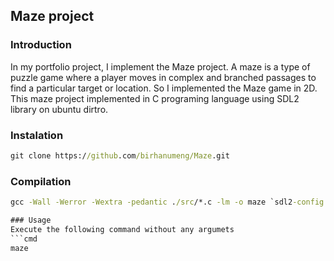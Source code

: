 ## Maze project
### Introduction
   In my portfolio project, I implement the Maze project. A maze is a type of puzzle game where a player moves in complex and branched passages to find a particular target or location. So I implemented the Maze game in 2D.
This maze project implemented in C programing language using SDL2 library on ubuntu dirtro.

### Instalation
```cmd
git clone https://github.com/birhanumeng/Maze.git
```
### Compilation
```cmd
gcc -Wall -Werror -Wextra -pedantic ./src/*.c -lm -o maze `sdl2-config --libs --cflags`;

### Usage
Execute the following command without any argumets
```cmd
maze
```


